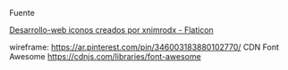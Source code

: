 Fuente 

<a href="https://www.flaticon.es/iconos-gratis/desarrollo-web" title="desarrollo-web iconos">Desarrollo-web iconos creados por xnimrodx - Flaticon</a>

wireframe: https://ar.pinterest.com/pin/346003183880102770/ 
CDN Font Awesome https://cdnjs.com/libraries/font-awesome
